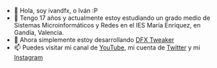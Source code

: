 - 👋 Hola, soy ivandfx, o Iván :P
- 🌱 Tengo 17 años y actualmente estoy estudiando un grado medio de Sistemas Microinformáticos y Redes en el IES María Enríquez, en Gandía, Valencia.
- 💞️ Ahora simplemente estoy desarrollando [DFX Tweaker](https://github.com/ivandfx/DFX-Tweaker)
- 📫 Puedes visitar mi canal de [YouTube](https://youtube.com/ivandfx), mi cuenta de [Twitter](https://twitter.com/ivandfx) y mi [Instagram](https://instagram.com/ivandfx)
